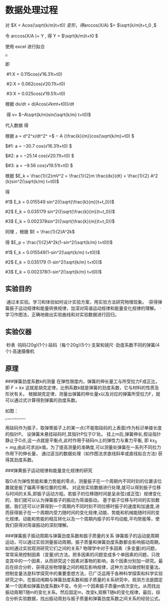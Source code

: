# 数据处理过程





对 $X = Acos(\sqrt{k/m}t+t0) $变形，得$arccos(X/A) $= $\sqrt{k/m}t+t_0 ,$

令 arccos(X/A )= Y , 得 Y = $\sqrt{k/m}t+t0 $

使用 excel 进行拟合

<img src="C:\Users\Equationzhao\Desktop\物理实验\弹簧振子\拟合1.png" style="zoom: 50%;" />

即

​	\#1:X = 0.115cos(√16.31t+t0) 

​	\#2:X = 0.062cos(√20.11t+t0) 

​	\#3:X = 0.025cos(√19.51t+t0) 



根据    dx/dt = d(Acos(√kmt+t0))/dt 

​		得 v= $−A\sqrt{k/m}sin(\sqrt{k/m} t+t0)$ 

代入数据 得



根据 a = d^2^x/dt^2^ =$ − A {\frac{k}{m}}cos(\sqrt{k/m}+t0) $



$\#1:   a = −30.7 cos(√16.31t+t0) $

$\#2:   a = −25.14 cos(√20.11t+t0) $

$\#3:   a = −9.56 cos(√19.51t+t0) $



根据 $E_k = \frac{1}{2}mV^2 = \frac{1}{2}m  \frac{dx}{dt} = \frac{1}{2} A^2 {k}sin^2(\sqrt{k/m} t+t0)$ 

得 

\#1$ E_k = 0.015549 sin^2({\sqrt{\frac{k}{m}}t+t_0})$

\#2$ E_k = 0.035179 sin^2({\sqrt{\frac{k}{m}}t+t_0})$

\#3$ E_k =  0.002378sin^2({\sqrt{\frac{k}{m}}t+t_0})$

同理 ，根据 $E = \frac{1}{2}A^2k$

得 		$E_p = \frac{1}{2}A^2k(1-sin^2(\sqrt{k/m} t+t0))$

\#1$ E_k = 0.015549(1-sin^2(\sqrt{k/m} t+t0))$

\#2$ E_k = 0.035179 (1-sin^2(\sqrt{k/m} t+t0))$

\#3$ E_k =  0.002378(1-sin^2(\sqrt{k/m} t+t0))$



## 实验目的

·通过本实验。学习和体验如何设计实验方案，用实验方法研究物理现象。
·获得弹簧振子运动规律和能量转换规律，加深对简谐运动规律和能量变化规律的理解。
·学习作图法，正确地做出实验曲线和对实验数据进行回归。

## 实验仪器

·秒表
·钩码(20g)(1个)·砝码（每个20g)(5个)·支架和镜尺
·劲度系数不同的弹簧(4个)·高速摄像机

## 原理
###弹簧劲度系数k的测量
在弹性限度内，弹簧的伸长量工与所受拉力F成正比，即
	$F = kx$
这就是胡克定律，比例系数$k$就是弹簧的劲度系数，它与材料的性质及形状有关。
根据胡克定律，测量出弹簧的伸长量x以及对应的弹簧所受拉力F，就可以通过式计算得到弹簧的劲度系数。

如图：

<img src="C:\Users\Equationzhao\AppData\Roaming\Typora\typora-user-images\image-20211223204711870.png" alt="image-20211223204711870" style="zoom:33%;" />



用砝码作为振子，取弹篑振子上的某一点{不能取砝码的上表面)作为标识单接长度的指针P。
设弹簧末悬挂砝码时,其指针P位于O’处。
挂上m后,弹簧伸长,假设指针静止于O点,这一点就是平衡点,此时作用于砝码m上的弹性力与重力平衡,
即 $kx_0 = mg$,由此可求出k值。为了提高测量的准确度,可以测量处弹簧在一系列不同拉力作用下的伸长量，
通过适当的数据处理（如作图法求直线斜率或直线拟合方法)
获得其劲度系数。

###弹黄振子运动规律和能量变化规律的研究

取О点为弹性势能和重力势能的零点，测量振子在一个周期内不同时刻的位置该位置就是振了偏离平衡位置的位移。
对这些实验数据进行处理,就可以得到振子位移与时间的关系,即振子运动方程。若振子的位移随时间是呈余弦(或正弦）规律变化的，我们就可以认为弹簧振子的振动为简谐振动。
基于振子位移与时间的实验数据，我们还可以计算得到一个周期内不同时刻不同位移时振子的速度和加速度,进而获得振子在一个周期内受力随时间的变化规律,动能、势能和机械能随时间的变化规律。动能和势能的相互转化以及一个周期内振子的平均动能,平均势能等，使我们获得对简谐振动的深刻理解。

###弹簧振子振动周期与弹簧劲度系数和振子质量的关系
弹簧振子的运动是周期运动，可以通过实验测量振动周期。振子质量和弹簧劲度系数都会影响振动周期，如何通过实验观测研究它们之间的关系?
物理学中对于多因素（多变量)的问题，常常采用控制因素（变量)的方法。把多因素的问题变成多个单因素的问题，只改变其中的一个因素，从而研究这个因素对事物的影响，各个因素分别加一研究。最后在综合分析，获得这些物理量之间的相互影响规律，这种方法叫做控制变量法。
控制变量法是科学探究中的重要患想方法，已广泛运用于各种科学探索和科学实验研究之中。在振动闱期与弹簧劲度系数和振子质量的关系研究中，观测方法是圆定某一个因素如弹簧劲度系数k不变。令另一个因素振子质量m依次变化。从而找出振动周期T随m的变化关系。然后固定m，改变k,观察T随k的变化规律。最后，综合分析实验数据，找出振动周划与振子质量和弹簧劲度系数之间关系的经验公式。
